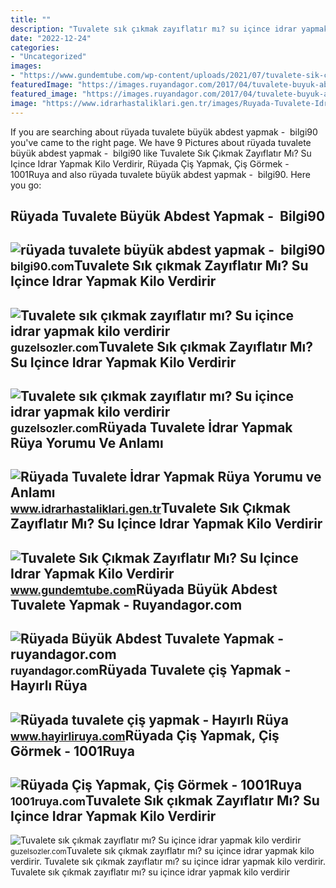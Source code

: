 ```yaml
---
title: ""
description: "Tuvalete sık çıkmak zayıflatır mı? su içince idrar yapmak kilo verdirir"
date: "2022-12-24"
categories:
- "Uncategorized"
images:
- "https://www.gundemtube.com/wp-content/uploads/2021/07/tuvalete-sik-cikmak-zayiflatir-mi-su-icince-idrar-yapmak-kilo-verdirir-mi-FnPwmvu5.jpg"
featuredImage: "https://images.ruyandagor.com/2017/04/tuvalete-buyuk-abdest-yapmak-1944.jpg"
featured_image: "https://images.ruyandagor.com/2017/04/tuvalete-buyuk-abdest-yapmak-1944.jpg"
image: "https://www.idrarhastaliklari.gen.tr/images/Ruyada-Tuvalete-Idrar-Yapmak-39.gif"
---
```


If you are searching about rüyada tuvalete büyük abdest yapmak - ️ bilgi90 you've came to the right page. We have 9 Pictures about rüyada tuvalete büyük abdest yapmak - ️ bilgi90 like Tuvalete Sık Çıkmak Zayıflatır Mı? Su Içince Idrar Yapmak Kilo Verdirir, Rüyada Çiş Yapmak, Çiş Görmek - 1001Ruya and also rüyada tuvalete büyük abdest yapmak - ️ bilgi90. Here you go:

Rüyada Tuvalete Büyük Abdest Yapmak - ️ Bilgi90
-----------------------------------------------

 ![rüyada tuvalete büyük abdest yapmak - ️ bilgi90](https://i4.hurimg.com/i/hurriyet/75/1200x675/5e7f3b80c03c0e2b60e2516f.jpg) <small>bilgi90.com</small>Tuvalete Sık çıkmak Zayıflatır Mı? Su Içince Idrar Yapmak Kilo Verdirir
-----------------------------------------------------------------------

 ![Tuvalete sık çıkmak zayıflatır mı? Su içince idrar yapmak kilo verdirir](https://guzelsozler.com/wp-content/uploads/2021/12/tuvalete-sik-cikmak-zayiflatir-mi-su-icince-idrar-yapmak-kilo-verdirir-mi-diyette-idrara-cikma-2-F8Mu8Hu8.jpg) <small>guzelsozler.com</small>Tuvalete Sık çıkmak Zayıflatır Mı? Su Içince Idrar Yapmak Kilo Verdirir
-----------------------------------------------------------------------

 ![Tuvalete sık çıkmak zayıflatır mı? Su içince idrar yapmak kilo verdirir](https://guzelsozler.com/wp-content/uploads/2022/01/tuvalete-sik-cikmak-zayiflatir-mi-su-icince-idrar-yapmak-kilo-verdirir-mi-Ba37xTLG-696x464.jpg) <small>guzelsozler.com</small>Rüyada Tuvalete İdrar Yapmak Rüya Yorumu Ve Anlamı
--------------------------------------------------

 ![Rüyada Tuvalete İdrar Yapmak Rüya Yorumu ve Anlamı](https://www.idrarhastaliklari.gen.tr/images/Ruyada-Tuvalete-Idrar-Yapmak-39.gif) <small>www.idrarhastaliklari.gen.tr</small>Tuvalete Sık Çıkmak Zayıflatır Mı? Su Içince Idrar Yapmak Kilo Verdirir
-----------------------------------------------------------------------

 ![Tuvalete Sık Çıkmak Zayıflatır Mı? Su Içince Idrar Yapmak Kilo Verdirir](https://www.gundemtube.com/wp-content/uploads/2021/07/tuvalete-sik-cikmak-zayiflatir-mi-su-icince-idrar-yapmak-kilo-verdirir-mi-FnPwmvu5.jpg) <small>www.gundemtube.com</small>Rüyada Büyük Abdest Tuvalete Yapmak - Ruyandagor.com
----------------------------------------------------

 ![Rüyada Büyük Abdest Tuvalete Yapmak - ruyandagor.com](https://images.ruyandagor.com/2017/04/tuvalete-buyuk-abdest-yapmak-1944.jpg) <small>ruyandagor.com</small>Rüyada Tuvalete çiş Yapmak - Hayırlı Rüya
-----------------------------------------

 ![Rüyada tuvalete çiş yapmak - Hayırlı Rüya](https://www.hayirliruya.com/wp-content/uploads/ruya-249.jpg) <small>www.hayirliruya.com</small>Rüyada Çiş Yapmak, Çiş Görmek - 1001Ruya
----------------------------------------

 ![Rüyada Çiş Yapmak, Çiş Görmek - 1001Ruya](https://1001ruya.com/wp-content/uploads/RUYADA-TUVALET-GORMEK-YAPMAK-BUYUK-ABDESTINI-YAPMAK-Ruyada-Minibus-Gormek-Binmek-1024x576.jpg) <small>1001ruya.com</small>Tuvalete Sık çıkmak Zayıflatır Mı? Su Içince Idrar Yapmak Kilo Verdirir
-----------------------------------------------------------------------

 ![Tuvalete sık çıkmak zayıflatır mı? Su içince idrar yapmak kilo verdirir](https://guzelsozler.com/wp-content/uploads/2021/12/tuvalete-sik-cikmak-zayiflatir-mi-su-icince-idrar-yapmak-kilo-verdirir-mi-diyette-idrara-cikma-1-r8DGyJaZ.jpg) <small>guzelsozler.com</small>Tuvalete sık çıkmak zayıflatır mı? su içince idrar yapmak kilo verdirir. Tuvalete sık çıkmak zayıflatır mı? su içince idrar yapmak kilo verdirir. Tuvalete sık çıkmak zayıflatır mı? su içince idrar yapmak kilo verdirir
